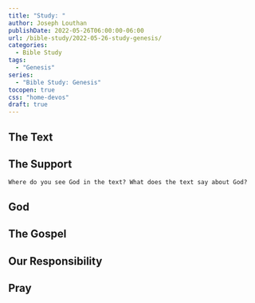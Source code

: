 ```yaml
---
title: "Study: "
author: Joseph Louthan
publishDate: 2022-05-26T06:00:00-06:00
url: /bible-study/2022-05-26-study-genesis/
categories:
  - Bible Study
tags:
  - "Genesis"
series:
  - "Bible Study: Genesis"
tocopen: true
css: "home-devos"
draft: true
---
```

## The Text

## The Support

<div style="page-break-after: always;"></div>

`Where do you see God in the text? What does the text say about God?`

## God




## The Gospel

## Our Responsibility

## Pray

<div style="font-variant: small-caps;">

</div>
&nbsp;


